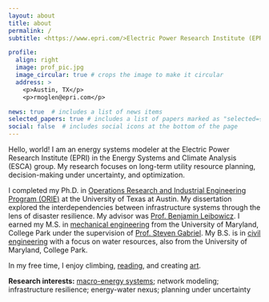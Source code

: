 ```yaml
---
layout: about
title: about
permalink: /
subtitle: <https://www.epri.com/>Electric Power Research Institute (EPRI)</a>

profile:
  align: right
  image: prof_pic.jpg
  image_circular: true # crops the image to make it circular
  address: >
    <p>Austin, TX</p>
    <p>rmoglen@epri.com</p>

news: true  # includes a list of news items
selected_papers: true # includes a list of papers marked as "selected={true}"
social: false  # includes social icons at the bottom of the page
---
```


Hello, world! I am an energy systems modeler at the Electric Power Research Institute (EPRI) in the Energy Systems and Climate Analysis (ESCA) group. My research focuses on long-term utility resource planning, decision-making under uncertainty, and optimization.

I completed my Ph.D. in [Operations Research and Industrial Engineering Program (ORIE)](https://www.orie.utexas.edu/) at the University of Texas at Austin. My dissertation explored the interdependencies between infrastructure systems through the lens of disaster resilience. My advisor was [Prof. Benjamin Leibowicz](https://sites.utexas.edu/leibowicz/). I earned my M.S. in [mechanical engineering](https://enme.umd.edu/) from the University of Maryland, College Park under the supervision of [Prof. Steven Gabriel](http://www.stevenagabriel.umd.edu/).  My B.S. is in [civil engineering](https://cee.umd.edu/) with a focus on water resources, also from the University of Maryland, College Park.

In my free time, I enjoy climbing, [reading](https://www.goodreads.com/rachelmoglen), and creating [art](https://rmoglen.github.io/art/). 


**Research interests:** [macro-energy systems](https://www.macroenergysystems.org/); network modeling; infrastructure resilience; energy-water nexus; planning under uncertainty
